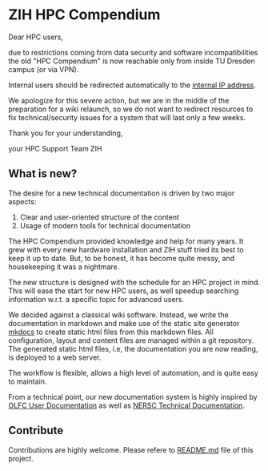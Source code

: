 # ZIH HPC Compendium

Dear HPC users,

due to restrictions coming from data security and software incompatibilities the old
"HPC Compendium" is now reachable only from inside TU Dresden campus (or via VPN).

Internal users should be redirected automatically to the
[internal IP address](http://141.76.17.11/hpc-wiki/bin/view/Compendium).

We apologize for this severe action, but we are in the middle of the preparation for a wiki
relaunch, so we do not want to redirect resources to fix technical/security issues for a system
that will last only a few weeks.

Thank you for your understanding,

your HPC Support Team ZIH

## What is new?

The desire for a new technical documentation is driven by two major aspects:

1. Clear and user-oriented structure of the content
1. Usage of modern tools for technical documentation

The HPC Compendium provided knowledge and help for many years. It grew with every new hardware
installation and ZIH stuff tried its best to keep it up to date. But, to be honest, it has become
quite messy, and housekeeping it was a nightmare.

The new structure is designed with the schedule for an HPC project in mind. This will ease the start
for new HPC users, as well speedup searching information w.r.t. a specific topic for advanced users.

We decided against a classical wiki software. Instead, we write the documentation in markdown and
make use of the static site generator [mkdocs](https://www.mkdocs.org/) to create static html files
from this markdown files. All configuration, layout and content files are managed within a git
repository. The generated static html files, i.e, the documentation you are now reading, is deployed
to a web server.

The workflow is flexible, allows a high level of automation, and is quite easy to maintain.

From a technical point, our new documentation system is highly inspired by
[OLFC User Documentation](https://docs.olcf.ornl.gov/) as well as
[NERSC Technical Documentation](https://nersc.gitlab.io/).

## Contribute

Contributions are highly welcome. Please refere to
[README.md](https://gitlab.hrz.tu-chemnitz.de/zih/hpc-compendium/hpc-compendium/-/blob/main/doc.zih.tu-dresden.de/README.md)
file of this project.
